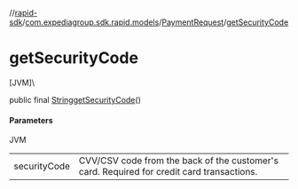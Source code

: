 //[rapid-sdk](../../../index.md)/[com.expediagroup.sdk.rapid.models](../index.md)/[PaymentRequest](index.md)/[getSecurityCode](get-security-code.md)

# getSecurityCode

[JVM]\

public final [String](https://docs.oracle.com/javase/8/docs/api/java/lang/String.html)[getSecurityCode](get-security-code.md)()

#### Parameters

JVM

| | |
|---|---|
| securityCode | CVV/CSV code from the back of the customer's card. Required for credit card transactions. |
